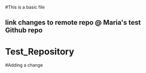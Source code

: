 #This is a basic file
## link changes to remote repo @ Maria's test Github repo

# Test_Repository

#Adding a change


